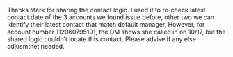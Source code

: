 Thanks Mark for sharing the contact logic. I used it to re-check latest contact date of the 3 accounts we found issue before, other two we can identify their latest contact that match default manager, However, for account number 112060795191, the DM shows she called in on 10/17, but the shared logic couldn’t locate this contact. Please advise if any else adjusmtnet needed.
